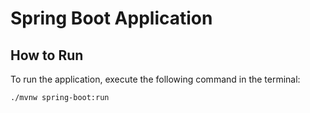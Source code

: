 # Spring Boot Application

## How to Run

To run the application, execute the following command in the terminal:

```bash
./mvnw spring-boot:run
```